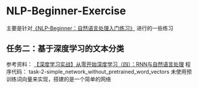 # NLP-Beginner-Exercise

主要是针对[《NLP-Beginner：自然语言处理入门练习》](https://github.com/FudanNLP/nlp-beginner) 进行的一些练习

## 任务二：基于深度学习的文本分类
参考资料：
[【深度学习实战】从零开始深度学习（四）：RNN与自然语言处理](https://blog.csdn.net/Jenny_oxaza/article/details/105708083)
程序代码：
task-2-simple_network_without_pretrained_word_vectors 未使用预训练词向量来实现，搭建的是一个简单的网络

